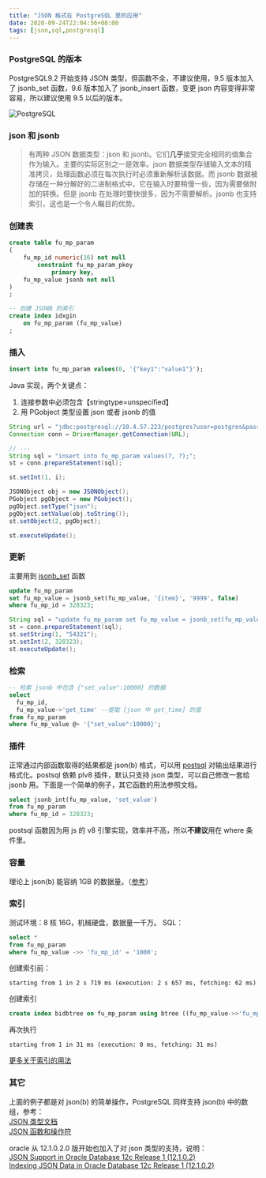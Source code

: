 ```yaml
---
title: "JSON 格式在 PostgreSQL 里的应用"
date: 2020-09-24T22:04:56+08:00
tags: [json,sql,postgresql]
---
```


### PostgreSQL 的版本

PostgreSQL9.2 开始支持 JSON 类型，但函数不全，不建议使用，9.5 版本加入了 jsonb\_set 函数，9.6 版本加入了 jsonb\_insert 函数，变更 json 内容变得非常容易，所以建议使用 9.5 以后的版本。

![PostgreSQL](/posts/images/postgresql-logo-1.jpg)

<!--more-->
### json 和 jsonb
> 有两种 JSON 数据类型：json 和 jsonb。它们**几乎**接受完全相同的值集合作为输入。主要的实际区别之一是效率。json 数据类型存储输入文本的精准拷贝，处理函数必须在每次执行时必须重新解析该数据。而 jsonb 数据被存储在一种分解好的二进制格式中，它在输入时要稍慢一些，因为需要做附加的转换。但是 jsonb 在处理时要快很多，因为不需要解析。jsonb 也支持索引，这也是一个令人瞩目的优势。

### 创建表
```sql
create table fu_mp_param
(
	fu_mp_id numeric(16) not null
		constraint fu_mp_param_pkey
			primary key,
	fu_mp_value jsonb not null
)
;

-- 创建 JSONB 的索引
create index idxgin
	on fu_mp_param (fu_mp_value)
;
```

### 插入
```sql
insert into fu_mp_param values(0, '{"key1":"value1"}');
```
Java 实现，两个关键点：
1. 连接参数中必须包含【stringtype=unspecified】
2. 用 PGobject 类型设置 json 或者 jsonb 的值
```java
String url = "jdbc:postgresql://10.4.57.223/postgres?user=postgres&password=neusoft&ssl=false&stringtype=unspecified";
Connection conn = DriverManager.getConnection(URL);

// ---
String sql = "insert into fu_mp_param values(?, ?);";
st = conn.prepareStatement(sql);

st.setInt(1, i);

JSONObject obj = new JSONObject();
PGobject pgObject = new PGobject();
pgObject.setType("json");
pgObject.setValue(obj.toString());
st.setObject(2, pgObject);

st.executeUpdate();
```
### 更新
主要用到 [jsonb\_set](https://www.postgresql.org/docs/9.6/static/functions-json.html) 函数
```sql
update fu_mp_param
set fu_mp_value = jsonb_set(fu_mp_value, '{item}', '9999', false)
where fu_mp_id = 328323;
```
```java
String sql = "update fu_mp_param set fu_mp_value = jsonb_set(fu_mp_value, '{item}', ?, false) where fu_mp_id = ?;";
st = conn.prepareStatement(sql);
st.setString(1, "54321");
st.setInt(2, 328323);
st.executeUpdate();
```

### 检索
```sql
-- 检索 jsonb 中包含 {"set_value":10000} 的数据
select
  fu_mp_id,
  fu_mp_value->'get_time' --提取 [json 中 get_time] 的值 
from fu_mp_param
where fu_mp_value @> '{"set_value":10000}';
```

### 插件
正常通过内部函数取得的结果都是 json(b) 格式，可以用 [postsql](https://github.com/tobyhede/postsql) 对输出结果进行格式化。postsql 依赖 plv8 插件，默认只支持 json 类型，可以自己修改一套给 jsonb 用。下面是一个简单的例子，其它函数的用法参照文档。
```sql
select jsonb_int(fu_mp_value, 'set_value')
from fu_mp_param
where fu_mp_id = 328323;
```
postsql 函数因为用 js 的 v8 引擎实现，效率并不高，所以**不建议**用在 where 条件里。

### 容量
理论上 json(b) 能容纳 1GB 的数据量。（[参考](https://stackoverflow.com/questions/12632871/size-limit-of-json-data-type-in-postgresql)）

### 索引
测试环境：8 核 16G，机械硬盘，数据量一千万。
SQL：
```sql
select *
from fu_mp_param
where fu_mp_value ->> 'fu_mp_id' = '1000';
```
创建索引前：
```plain
starting from 1 in 2 s 719 ms (execution: 2 s 657 ms, fetching: 62 ms)
```
创建索引
```sql
create index bidbtree on fu_mp_param using btree ((fu_mp_value->>'fu_mp_id'));
```
再次执行
```plain
starting from 1 in 31 ms (execution: 0 ms, fetching: 31 ms)
```
[更多关于索引的用法](http://francs3.blog.163.com/blog/static/40576727201452293027868/)

### 其它
上面的例子都是对 json(b) 的简单操作，PostgreSQL 同样支持 json(b) 中的数组，参考：  
[JSON 类型文档](http://postgres.cn/docs/9.6/datatype-json.html)  
[JSON 函数和操作符](http://postgres.cn/docs/9.6/functions-json.html)

oracle 从 12.1.0.2.0 版开始也加入了对 json 类型的支持，说明：  
[JSON Support in Oracle Database 12c Release 1 (12.1.0.2)](https://oracle-base.com/articles/12c/json-support-in-oracle-database-12cr1)  
[Indexing JSON Data in Oracle Database 12c Release 1 (12.1.0.2)](https://oracle-base.com/articles/12c/indexing-json-data-in-oracle-database-12cr1)
